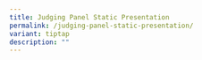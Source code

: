 ```yaml
---
title: Judging Panel Static Presentation
permalink: /judging-panel-static-presentation/
variant: tiptap
description: ""
---
```

